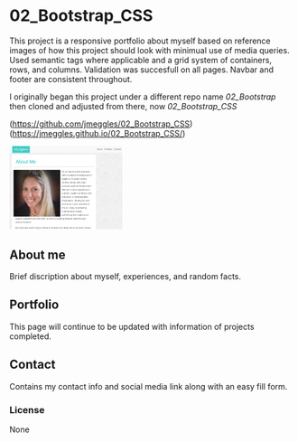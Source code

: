 # 02_Bootstrap_CSS

This project is a responsive portfolio about myself based on reference images of how this project should look with minimual use of media queries.  Used semantic tags where applicable and a grid system of containers, rows, and columns.  Validation was succesfull on all pages.  Navbar and footer are consistent throughout.

I originally began this project under a different repo name *02_Bootstrap* then cloned and adjusted from there, now *02_Bootstrap_CSS*

(https://github.com/jmeggles/02_Bootstrap_CSS)
(https://jmeggles.github.io/02_Bootstrap_CSS/)

<img src="/Assets/Images/screenshot.png" width=200>

## About me
Brief discription about myself, experiences, and random facts. 

## Portfolio
This page will continue to be updated with information of projects completed. 

## Contact
Contains my contact info and social media link along with an easy fill form.

### License
None
